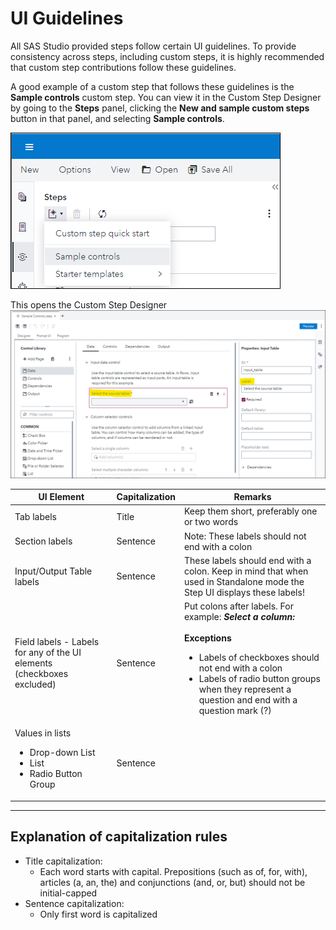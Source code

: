 # UI Guidelines

All SAS Studio provided steps follow certain UI guidelines. To provide consistency across steps, including custom steps, it is highly recommended 
that custom step contributions follow these guidelines.

A good example of a custom step that follows these guidelines is the **Sample controls** custom step. You can view it in the Custom Step Designer by going to the **Steps** panel, clicking the 
**New and sample custom steps** button in that panel, and selecting  **Sample controls**.

![](img/UI-guidelines-StepsPane-Use-SampleControls.png)

This opens the Custom Step Designer
![](img/UI-guidelines-SampleControls-Label-SentenceCapitalization-and-colon.png)

| UI Element | Capitalization | Remarks|
| --- | --- | --- |
| Tab labels | Title | Keep them short, preferably one or two words |
| Section labels | Sentence | Note: These labels should not end with a colon |
| Input/Output Table labels | Sentence | These labels should end with a colon. Keep in mind that when used in Standalone mode the Step UI displays these labels! |
| Field labels - Labels for any of the UI elements (checkboxes excluded) | Sentence | Put colons after labels. For example:  ***Select a column:***     <br><br>**Exceptions**<br><ul><li>Labels of checkboxes should not end with a colon</li><li>Labels of radio button groups when they represent a question and end with a question mark (?)</li></ul>|
| Values in lists <ul><li>Drop-down List</li><li>List</li><li>Radio Button Group</li></ul> | Sentence |
---
## Explanation of capitalization rules
  * Title capitalization:
     * Each word starts with capital. Prepositions (such as of, for, with), articles (a, an, the) and conjunctions (and, or, but) should not be initial-capped
  * Sentence capitalization:
     * Only first word is capitalized

